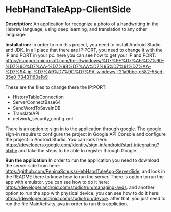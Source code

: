 # HebHandTaleApp-ClientSide

**Description:**
An application for recognize a photo of a handwriting in the Hebrew language, using deep learning, and translation to any other language.

**Installation:**
In order to run this project, you need to install Android Studio and JDK.
In all place that there are IP:PORT, you need to change it with the IP and PORT in your pc. here you can see how to get your IP and PORT: https://support.microsoft.com/he-il/windows/%D7%9E%D7%A6%D7%90-%D7%90%D7%AA-%D7%9B%D7%AA%D7%95%D7%91%D7%AA-%D7%94-ip-%D7%A9%D7%9C%D7%9A-windows-f21a9bbc-c582-55cd-35e0-73431160a1b9

These are the files to change there the IP:PORT:
* HistoryTableConnection
* ServerConnectBase64 
* SendWordToSaveInDB 
* TranslateAPI 
* network_security_config.xml
  
There is an option to sign in to the application through google.
The google sign-in require to configure the project in Google API Console and configure the project in Android Studio. You can look here: https://developers.google.com/identity/sign-in/android/start-integrating?hl=he and take the steps to be able to register through Google.

**Run the application**
In order to run the application you need to download the server side from here: https://github.com/PeninaSchuss/HebHandTaleApp-ServerSide, and look in the README there to know how to run the server.
There is option to run the app with emulator. you can see how to do it here: https://developer.android.com/studio/run/managing-avds.
and another option to run the app with physical device. you can see how to do it here: https://developer.android.com/studio/run/device.
after that, you just need to run the file MainActivity.java in order to run this appliction.



